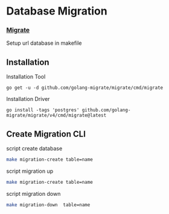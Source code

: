 # Database Migration
### [Migrate](https://github.com/golang-migrate/migrate)

Setup url database in makefile
## Installation
Installation Tool
```
go get -u -d github.com/golang-migrate/migrate/cmd/migrate
```

Installation Driver
```
go install -tags 'postgres' github.com/golang-migrate/migrate/v4/cmd/migrate@latest
```

## Create Migration CLI
script create database 
```bash
make migration-create table=name
```
 
script migration up
```bash
make migration-create table=name
```

script migration down
```bash
make migration-down  table=name
```
